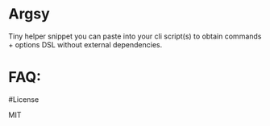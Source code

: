 # Argsy

Tiny helper snippet you can paste into your cli script(s) to obtain commands + options DSL without
external dependencies.

# FAQ:

#License

MIT
